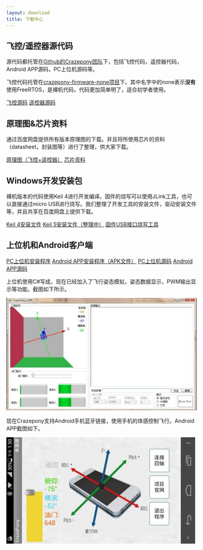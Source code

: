 ```yaml
---
layout: download
title: 下载中心
---
```


## 飞控/遥控器源代码

源代码都托管在[Github的Crazepony团队](https://github.com/Crazepony/)下，包括飞控代码，遥控器代码，Android APP源码，PC上位机源码等。

飞控代码托管在[crazepony-firmware-none项目](https://github.com/Crazepony/crazepony-firmware-none)下。其中名字中的none表示**没有**使用FreeRTOS，是裸机代码，代码更加简单明了，适合初学者使用。

<a href="https://github.com/Crazepony/crazepony-firmware-none/releases" class="btn btn-lg btn-outline" role="button" target="_blank" >飞控源码</a>
<a href="https://github.com/Crazepony/crazepony-remote-none" class="btn btn-lg btn-outline" role="button" target="_blank" >遥控器源码</a>

## 原理图&芯片资料
通过百度网盘提供所有版本原理图的下载。并且将所使用芯片的资料（datasheet，封装图等）进行了整理，供大家下载。

<a href="http://pan.baidu.com/s/1o6Lo7jW" class="btn btn-lg btn-outline" role="button" target="_blank" >原理图（飞控+遥控器）</a>
<a href="http://pan.baidu.com/s/1i31fUCl" class="btn btn-lg btn-outline" role="button" target="_blank" >芯片资料</a>

## Windows开发安装包
裸机版本的代码使用Keil 4进行开发编译。固件的烧写可以使用JLink工具，也可以直接通过micro USB进行烧写。我们整理了开发工具的安装文件，驱动安装文件等，并且共享在百度网盘上提供下载。

<p>
<a href="http://pan.baidu.com/s/1ntNqLdv" class="btn btn-lg btn-outline" role="button" target="_blank" >Keil 4安装文件</a>
<a href="" class="btn btn-lg btn-outline" role="button" target="_blank" >Keil 5安装文件（整理中）</a>
<a href="http://pan.baidu.com/s/1eQ1kfPw" class="btn btn-lg btn-outline" role="button" target="_blank" >固件USB接口烧写工具</a>
</p>

## 上位机和Android客户端
<a href="http://pan.baidu.com/s/1q5bEu" class="btn btn-lg btn-outline" role="button" target="_blank" >PC上位机安装程序</a>
<a href="http://pan.baidu.com/s/1pJsMyqJ" class="btn btn-lg btn-outline" role="button" target="_blank" >Android APP安装程序（APK文件）</a>
<a href="https://github.com/Crazepony/crazepony-host-client" class="btn btn-lg btn-outline" role="button" target="_blank" >PC上位机源码</a>
<a href="https://github.com/Crazepony/crazepony-android-client-none" class="btn btn-lg btn-outline" role="button" target="_blank" >Android APP源码</a>

上位机使用C#写成，现在已经加入了飞行姿态模拟，姿态数据显示，PWM输出显示等功能。截图如下所示。

![](/assets/img/assistant.jpg)

现在Crazepony支持Android手机蓝牙链接，使用手机的体感控制飞行。Android APP截图如下。

![](/assets/img/android-app.jpg)
